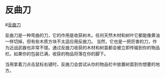# 反曲刀

#[反曲刀](item:betterwithaddons:steel_kukri@0)

反曲刀是一种弯曲的刀，它的作用是收获树木。任何天然木材和树叶它都能像黄油一样切掉。但有些木质方块不太适应用反曲刀。
当然，它也是一把厉害的刀，作为近战武器也非常不错。通过反曲刀收获的木材和树苗都会被立即传输到你的物品栏。如果你的包装已满，收获的物品将落在你的脚下。

当用拿着刀点击鼠标右键时，反曲刀会尝试从你的物品栏中放置树苗到你想要的地方。